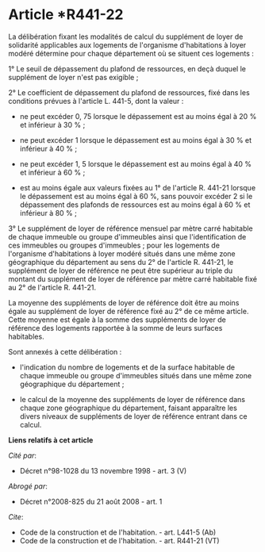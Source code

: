 # Article *R441-22

La délibération fixant les modalités de calcul du supplément de loyer de solidarité applicables aux logements de l'organisme
d'habitations à loyer modéré détermine pour chaque département où se situent ces logements : 

1° Le seuil de dépassement du plafond de ressources, en deçà duquel le supplément de loyer n'est pas exigible ; 

2° Le coefficient de dépassement du plafond de ressources, fixé dans les conditions prévues à l'article L. 441-5, dont la
valeur :

- ne peut excéder 0, 75 lorsque le dépassement est au moins égal à 20 % et inférieur à 30 % ;

- ne peut excéder 1 lorsque le dépassement est au moins égal à 30 % et inférieur à 40 % ;

- ne peut excéder 1, 5 lorsque le dépassement est au moins égal à 40 % et inférieur à 60 % ;

- est au moins égale aux valeurs fixées au 1° de l'article R. 441-21 lorsque le dépassement est au moins égal à 60 %, sans
pouvoir excéder 2 si le dépassement des plafonds de ressources est au moins égal à 60 % et inférieur à 80 % ; 

3° Le supplément de loyer de référence mensuel par mètre carré habitable de chaque immeuble ou groupe d'immeubles ainsi que
l'identification de ces immeubles ou groupes d'immeubles ; pour les logements de l'organisme d'habitations à loyer modéré
situés dans une même zone géographique du département au sens du 2° de l'article R. 441-21, le supplément de loyer de
référence ne peut être supérieur au triple du montant du supplément de loyer de référence par mètre carré habitable fixé au
2° de l'article R. 441-21. 

La moyenne des suppléments de loyer de référence doit être au moins égale au supplément de loyer de référence fixé au 2° de
ce même article. Cette moyenne est égale à la somme des suppléments de loyer de référence des logements rapportée à la somme
de leurs surfaces habitables. 

Sont annexés à cette délibération :

- l'indication du nombre de logements et de la surface habitable de chaque immeuble ou groupe d'immeubles situés dans une
même zone géographique du département ;

- le calcul de la moyenne des suppléments de loyer de référence dans chaque zone géographique du département, faisant
apparaître les divers niveaux de suppléments de loyer de référence entrant dans ce calcul.

**Liens relatifs à cet article**

_Cité par_:

  - Décret n°98-1028 du 13 novembre 1998 - art. 3 (V)

_Abrogé par_:

  - Décret n°2008-825 du 21 août 2008 - art. 1

_Cite_:

  - Code de la construction et de l'habitation. - art. L441-5 (Ab)
  - Code de la construction et de l'habitation. - art. R441-21 (VT)
